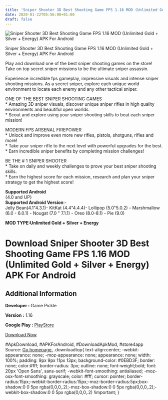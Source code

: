 ```yaml
---
title: 'Sniper Shooter 3D Best Shooting Game FPS 1.16 MOD (Unlimited Gold + Silver + Energy) APK For Android'
date: 2020-01-22T05:56:00+01:00
draft: false
---
```


![Sniper Shooter 3D Best Shooting Game FPS 1.16 MOD (Unlimited Gold + Silver + Energy) APK For Android](https://i2.wp.com/apkhome.net/wp-content/uploads/2020/01/Sniper-Shooter-3D-Best-Shooting-Game-FPS-1.16-MOD-Unlimited-Gold-Silver-Energy-1.png "Sniper Shooter 3D Best Shooting Game FPS 1.16 MOD (Unlimited Gold + Silver + Energy) APK For Android")

  

Sniper Shooter 3D Best Shooting Game FPS 1.16 MOD (Unlimited Gold + Silver + Energy) APK For Android

Play and download one of the best sniper shooting games on the store! Take on top secret sniper missions to be the ultimate sniper assassin.

Experience incredible fps gameplay, impressive visuals and intense sniper shooting missions. As a secret sniper, explore each unique world environment to locate each enemy and any other tactical sniper.

ONE OF THE BEST SNIPER SHOOTING GAMES  
\* Amazing 3D sniper visuals, discover unique sniper rifles in high quality environments and beautiful open worlds.  
\* Scout and explore using your sniper shooting skills to beat each sniper mission!

MODERN FPS ARSENAL FIREPOWER  
\* Unlock and improve even more new rifles, pistols, shotguns, rifles and more!  
\* Take your sniper rifle to the next level with powerful upgrades for the best.  
\* Earn incredible sniper benefits by completing mission challenges!

BE THE # 1 SNIPER SHOOTER  
\* Take on daily and weekly challenges to prove your best sniper shooting skills.  
\* Earn the highest score for each mission, research and plan your sniper strategy to get the highest score!

**Supported Android**  
{4.0 and UP}  
**Supported Android Version**:-  
Jelly Bean(4.1"4.3.1)- KitKat (4.4"4.4.4)- Lollipop (5.0"5.0.2) - Marshmallow (6.0 - 6.0.1) - Nougat (7.0 " 7.1.1) - Oreo (8.0-8.1) - Pie (9.0)

**MOD TYPE:Unlimited Gold + Silver + Energy**

Download Sniper Shooter 3D Best Shooting Game FPS 1.16 MOD (Unlimited Gold + Silver + Energy) APK For Android
=============================================================================================================

Additional Information
----------------------

**Developer :** Game Pickle

**Version :** 1.16

**Google Play :** [PlayStore](https://play.google.com/store/apps/details?id=com.pickle.snipershooter)

  

[Download Now](https://store4app.co/post/sniper-shooter-3d-best-shooting-game-fps-1-16-mod-unlimited-gold-silver-energy-apk-for-android_1579616401)

  
#ApkDownload, #APKForAndroid, #DownloadApkMod, #store4app  
Source: [Go homepage.](https://store4app.co/post/sniper-shooter-3d-best-shooting-game-fps-1-16-mod-unlimited-gold-silver-energy-apk-for-android_1579616401) .downloadtop{ text-align:center; -webkit-appearance: none; -moz-appearance: none; appearance: none; width: 100%; padding: 9px 9px 11px 13px; background-color: #0EBD3F; border: none; color:#fff; border-radius: 3px; outline: none; font-weight;bold; font: 20px 'Open Sans', sans-serif; -webkit-font-smoothing: antialiased; -moz-osx-font-smoothing: grayscale; color: #fff; cursor: pointer; border-radius:15px;-webkit-border-radius:15px;-moz-border-radius:5px;box-shadow:0 0 5px rgba(0,0,0,.2);-moz-box-shadow:0 0 5px rgba(0,0,0,.2);-webkit-box-shadow:0 0 5px rgba(0,0,0,.2) !important; }